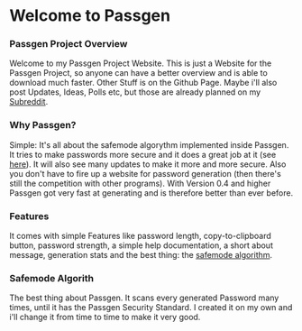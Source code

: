 # Welcome to Passgen

### Passgen Project Overview
Welcome to my Passgen Project Website. This is just a Website for the Passgen Project, so anyone can have a better overview and is able to download much faster.
Other Stuff is on the Github Page.
Maybe i'll also post Updates, Ideas, Polls etc, but those are already planned on my [Subreddit](https://reddit.com/r/itsthooor).


### Why Passgen?
Simple: It's all about the safemode algorythm implemented inside Passgen. It tries to make passwords more secure and it does a great job at it (see [here](https://github.com/itsthooor/passgen#recommended-password-length-with-passgen)). It will also see many updates to make it more and more secure. Also you don't have to fire up a website for password generation (then there's still the competition with other programs). With Version 0.4 and higher Passgen got very fast at generating and is therefore better than ever before.

### Features
It comes with simple Features like password length, copy-to-clipboard button, password strength, a simple help documentation, a short about message, generation stats and the best thing: the [safemode algorithm](https://itsthooor.github.io/passgen#safemode-algorithm).

### Safemode Algorith
The best thing about Passgen. It scans every generated Password many times, until it has the Passgen Security Standard.
I created it on my own and i'll change it from time to time to make it very good.
